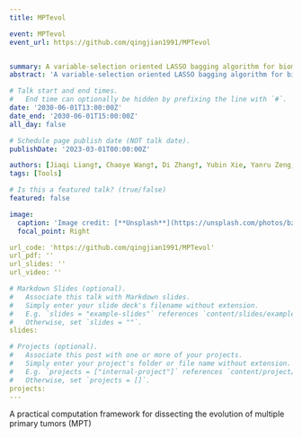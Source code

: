 ```yaml
---
title: MPTevol

event: MPTevol
event_url: https://github.com/qingjian1991/MPTevol


summary: A variable-selection oriented LASSO bagging algorithm for biomarker development in omic-based translational research
abstract: 'A variable-selection oriented LASSO bagging algorithm for biomarker development in omic-based translational research'

# Talk start and end times.
#   End time can optionally be hidden by prefixing the line with `#`.
date: '2030-06-01T13:00:00Z'
date_end: '2030-06-01T15:00:00Z'
all_day: false

# Schedule page publish date (NOT talk date).
publishDate: '2023-03-01T00:00:00Z'

authors: [Jiaqi Liang†, Chaoye Wang†, Di Zhang†, Yubin Xie, Yanru Zeng, Tianqin Li, Zhixiang Zuo, Jian Ren, Qi Zhao*]
tags: [Tools]

# Is this a featured talk? (true/false)
featured: false

image:
  caption: 'Image credit: [**Unsplash**](https://unsplash.com/photos/bzdhc5b3Bxs)'
  focal_point: Right

url_code: 'https://github.com/qingjian1991/MPTevol'
url_pdf: ''
url_slides: ''
url_video: ''

# Markdown Slides (optional).
#   Associate this talk with Markdown slides.
#   Simply enter your slide deck's filename without extension.
#   E.g. `slides = "example-slides"` references `content/slides/example-slides.md`.
#   Otherwise, set `slides = ""`.
slides:

# Projects (optional).
#   Associate this post with one or more of your projects.
#   Simply enter your project's folder or file name without extension.
#   E.g. `projects = ["internal-project"]` references `content/project/deep-learning/index.md`.
#   Otherwise, set `projects = []`.
projects:
---
```


A practical computation framework for dissecting the evolution of multiple primary tumors (MPT)

